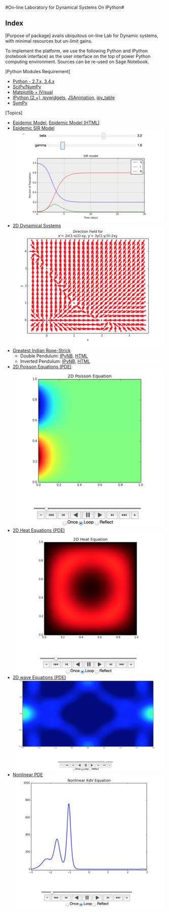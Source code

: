 #On-line Laboratory for Dynamical Systems On IPython#

## Index
[Purpose of package]
avails ubiquitous on-line Lab for Dynamic systems, with minimal resources but un-limit gains.

To implement the platform, we use the following Python and IPython (notebook interface) as the user interface on the top of power Python computing environment. Sources can be re-used on Sage Notebook.

[Python Modules Requirement]
 
* <a href=“http://www.python.org”>Python - 2.7.x, 3.4.x</a>
* <a href=“www.scipy.org”>SciPy/NumPy</a>
* <a href=“matplotlib.org”>Matplotlib + <a href=“https://pypi.python.org/pypi/IVisual”>IVisual</a>
* <a href=“ipython.org”>IPython (2.+], <a href=“https://github.com/jakevdp/ipywidgets”>ipywidgets</a>, <a href=“https://github.com/jakevdp/JSAnimation”>JSAnimation</a>, <a href=“https://github.com/epmoyer/ipy_table”>ipy_table</a>
* <a href=“www.sympy.org”>SymPy</a>


[Topics]
- [Epidemic Model](DiffEq/0-Basics.ipynb), [Epidemic Model (HTML)](DiffEq/0-Basics.html)
- [Epidemic SIR Model](DiffEq/SIR.ipynb)
![ode 1](screenshots/SIR.png)
- [2D Dynamical Systems](DiffEq/2Dde.ipynb)
![ode 1](screenshots/2de.png)
- [Greatest Indian Rope-Strick](Sim/index.ipynb)
   -  Double Pendulum: [IPyNB](Sim/ivisual-1.ipynb), [HTML](Sim/ivisual-1.html)
   -  Inverted Pendulum: [IPyNB](Sim/ivisual-2.ipynb), [HTML](Sim/ivisual-2.html)
- [2D Poisson Equations (PDE)](DiffEq/3__2D_poisson.ipynb) 
![PDE 1](screenshots/poisson.png)
- [2D Heat Equations (PDE)](DiffEq/diffusion.ipynb) 
![PDE 2](screenshots/heat.png)
- [2D wave Equations (PDE)](DiffEq/wave.ipynb) 
![PDE 3](screenshots/wave.png)
- [Nonlinear PDE](DiffEq/nonlinearPDE.ipynb)
![PDE 4](screenshots/KdV.png)